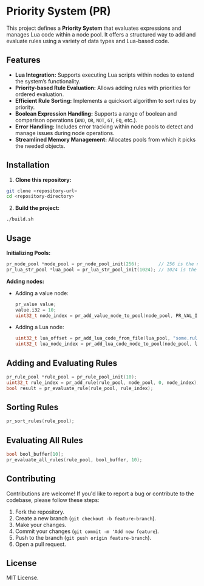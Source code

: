 # Priority System (PR)

This project defines a **Priority System** that evaluates expressions and manages Lua code within a node pool. It offers a structured way to add and evaluate rules using a variety of data types and Lua-based code.

## Features
* **Lua Integration:** Supports executing Lua scripts within nodes to extend the system’s functionality.
* **Priority-based Rule Evaluation:** Allows adding rules with priorities for ordered evaluation.
* **Efficient Rule Sorting:** Implements a quicksort algorithm to sort rules by priority.
* **Boolean Expression Handling:** Supports a range of boolean and comparison operations (`AND`, `OR`, `NOT`, `GT`, `EQ`, etc.).
* **Error Handling:** Includes error tracking within node pools to detect and manage issues during node operations.
* **Streamlined Memory Management:** Allocates pools from which it picks the needed objects.

## Installation
1. **Clone this repository:**
```sh
git clone <repository-url>
cd <repository-directory>
```

2. **Build the project:**
```sh
./build.sh
```

## Usage
**Initializing Pools:**
```c
pr_node_pool *node_pool = pr_node_pool_init(256);		// 256 is the number of nodes
pr_lua_str_pool *lua_pool = pr_lua_str_pool_init(1024); // 1024 is the number of characters
```

**Adding nodes:**
* Adding a value node:
	```c
	pr_value value;
	value.i32 = 10;
	uint32_t node_index = pr_add_value_node_to_pool(node_pool, PR_VAL_I32, value);
	```
* Adding a Lua node:
	```c
	uint32_t lua_offset = pr_add_lua_code_from_file(lua_pool, "some.rule.lua");
	uint32_t lua_node_index = pr_add_lua_code_node_to_pool(node_pool, lua_pool, lua_offset);
	```
## Adding and Evaluating Rules
```c
pr_rule_pool *rule_pool = pr_rule_pool_init(10);
uint32_t rule_index = pr_add_rule(rule_pool, node_pool, 0, node_index);
bool result = pr_evaluate_rule(rule_pool, rule_index);
```

## Sorting Rules
```c
pr_sort_rules(rule_pool);
```

## Evaluating All Rules
```c
bool bool_buffer[10];
pr_evaluate_all_rules(rule_pool, bool_buffer, 10);
```

## Contributing
Contributions are welcome! If you'd like to report a bug or contribute to the codebase, please follow these steps:
1. Fork the repository.
2. Create a new branch (`git checkout -b feature-branch`).
3. Make your changes.
4. Commit your changes (`git commit -m 'Add new feature`).
5. Push to the branch (`git push origin feature-branch`).
6. Open a pull request.

## License
MIT License.
